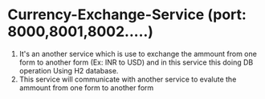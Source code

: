 # Currency-Exchange-Service (port: 8000,8001,8002.....)
1. It's an another service which is use to exchange the ammount from one form to another form (Ex: INR to USD) and in this service this doing DB operation Using H2 database.
2. This service will communicate with another service to evalute the ammount from one form to another form
